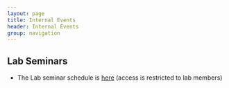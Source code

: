 ```yaml
---
layout: page
title: Internal Events
header: Internal Events
group: navigation
---
```


## Lab Seminars

+ The Lab seminar schedule is [here](https://bit.ly/3zDCH3R) (access is restricted to lab members)
